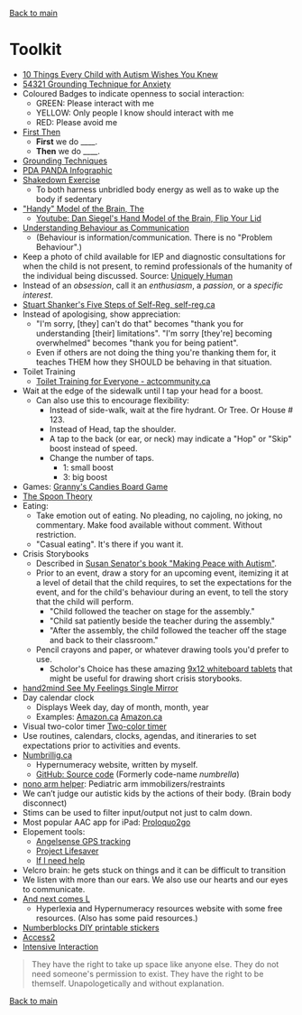 [Back to main](README.md)

# Toolkit

* [10 Things Every Child with Autism Wishes You Knew](http://southcentralasd.blogspot.com/p/10-things.html)
* [54321 Grounding Technique for Anxiety](https://insighttimer.com/blog/54321-grounding-technique/)
* Coloured Badges to indicate openness to social interaction:
  * GREEN: Please interact with me
  * YELLOW: Only people I know should interact with me
  * RED: Please avoid me
* [First Then](https://autismcircuit.net/tool/first-then-card)
  * **First** we do ____.
  * **Then** we do ____.
* [Grounding Techniques](https://www.therapistaid.com/therapy-article/grounding-techniques-article)
* [PDA PANDA Infographic](https://www.pdasociety.org.uk/resources/helpful-approaches-infographic/)
* [Shakedown Exercise](https://www.sessionlab.com/methods/shake-down)
  * To both harness unbridled body energy as well as to wake up the body if sedentary
* ["Handy" Model of the Brain, The](https://medizzy.com/feed/23887560)
  * [Youtube: Dan Siegel's Hand Model of the Brain, Flip Your Lid](https://www.youtube.com/watch?v=FTnCMxEnnv8)
* [Understanding Behaviour as Communication](https://www.understood.org/en/articles/understanding-behavior-as-communication-a-teachers-guide)
  * (Behaviour is information/communication. There is no "Problem Behaviour".)
* Keep a photo of child available for IEP and diagnostic consultations for when the child is not present, to remind professionals of the humanity of the individual being discussed. Source: [Uniquely Human](https://www.goodreads.com/en/book/show/23492643)
* Instead of an _obsession_, call it an _enthusiasm_, a _passion_, or a _specific interest_.
* [Stuart Shanker's Five Steps of Self-Reg, self-reg.ca](https://self-reg.ca/wp-content/uploads/2021/05/infosheet_SelfRegParents.pdf)
* Instead of apologising, show appreciation:
  * "I'm sorry, [they] can't do that" becomes "thank you for understanding [their] limitations". "I'm sorry [they're] becoming overwhelmed" becomes "thank you for being patient".
  * Even if others are not doing the thing you're thanking them for, it teaches THEM how they SHOULD be behaving in that situation.
* Toilet Training
  * [Toilet Training for Everyone - actcommunity.ca](https://www.actcommunity.ca/education/videos/toilet-training-for-everyone-revised-and-expanded/)
* Wait at the edge of the sidewalk until I tap your head for a boost.
  * Can also use this to encourage flexibility:
    * Instead of side-walk, wait at the fire hydrant. Or Tree. Or House # 123.
    * Instead of Head, tap the shoulder.
    * A tap to the back (or ear, or neck) may indicate a "Hop" or "Skip" boost instead of speed.
    * Change the number of taps. 
      * 1: small boost
      * 3: big boost
* Games: [Granny's Candies Board Game](https://www.superduperinc.com/grannys-candies.html)
* [The Spoon Theory](https://butyoudontlooksick.com/articles/written-by-christine/the-spoon-theory/)
* Eating:
  * Take emotion out of eating. No pleading, no cajoling, no joking, no commentary. Make food available without comment. Without restriction.
  * "Casual eating". It's there if you want it.
* Crisis Storybooks
  * Described in [Susan Senator's book "Making Peace with Autism"](https://www.amazon.ca/Making-Peace-Autism-Discovery-Unexpected/dp/1590303822).
  * Prior to an event, draw a story for an upcoming event, itemizing it at a level of detail that the child requires, to set the expectations for the event, and for the child's behaviour during an event, to tell the story that the child will perform.
    * "Child followed the teacher on stage for the assembly."
    * "Child sat patiently beside the teacher during the assembly."
    * "After the assembly, the child followed the teacher off the stage and back to their classroom."
  * Pencil crayons and paper, or whatever drawing tools you'd prefer to use.
    * Scholor's Choice has these amazing [9x12 whiteboard tablets](https://www.scholarschoice.ca/colorations-single-9-x-12-whiteboard.html) that might be useful for drawing short crisis storybooks.
* [hand2mind See My Feelings Single Mirror](https://www.target.com/p/hand2mind-see-my-feelings-single-mirror/-/A-86391717)
* Day calendar clock
  * Displays Week day, day of month, month, year
  * Examples: [Amazon.ca](https://www.amazon.ca/Clock%E4%B8%A8Dementia-Medicine-Reminder%E4%B8%A8Digital-Clock%E4%B8%A8Large-Alzheimers/dp/B09WMSTNL1/) [Amazon.ca](https://www.amazon.ca/SSYA-Newest-Version-Clock-Non-Abbreviated/dp/B07C2LL3XF/)
* Visual two-color timer
  [Two-color timer](https://www.scholarschoice.ca/the-original-time-timer-8in.html)
* Use routines, calendars, clocks, agendas, and itineraries to set expectations prior to activities and events.
* [Numbrillig.ca](https://numbrillig.ca/)
  * Hypernumeracy website, written by myself.
  * [GitHub: Source code](https://github.com/hadmacker/numbrella) (Formerly code-name _numbrella_)
* [nono arm helper](https://www.nono-armhelper.com/): Pediatric arm immobilizers/restraints
* We can’t judge our autistic kids by the actions of their body. (Brain body disconnect)
* Stims can be used to filter input/output not just to calm down.
* Most popular AAC app for iPad: [Proloquo2go](https://www.assistiveware.com/products/proloquo2go)
* Elopement tools:
  * [Angelsense GPS tracking](https://www.angelsense.com/)
  * [Project Lifesaver](https://projectlifesaver.org/)
  * [If I need help](https://ifineedhelp.org/)
* Velcro brain: he gets stuck on things and it can be difficult to transition
* We listen with more than our ears. We also use our hearts and our eyes to communicate.
* [And next comes L](https://www.andnextcomesl.com/)
  * Hyperlexia and Hypernumeracy resources website with some free resources. (Also has some paid resources.)
* [Numberblocks DIY printable stickers](https://www.keithstoybox.com/p/numberblocks-printables.html)
* [Access2](https://access2card.ca/apply-first-time/)
* [Intensive Interaction](https://www.intensiveinteraction.org/)

> They have the right to take up space like anyone else.
> They do not need someone's permission to exist.
> They have the right to be themself.
> Unapologetically and without explanation.



[Back to main](README.md)